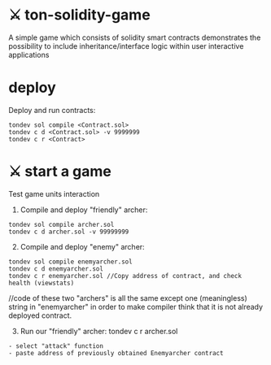 # ⚔️ ton-solidity-game

A simple game which consists of solidity smart contracts demonstrates the possibility to include inheritance/interface logic within user interactive applications 

# deploy

Deploy and run contracts:

```
tondev sol compile <Contract.sol>
tondev c d <Contract.sol> -v 9999999
tondev c r <Contract>
```

# ⚔️ start a game

Test game units interaction

1. Compile and deploy "friendly" archer:
```
tondev sol compile archer.sol
tondev c d archer.sol -v 99999999
```

2. Compile and deploy "enemy" archer:
```
tondev sol compile enemyarcher.sol
tondev c d enemyarcher.sol
tondev c r enemyarcher.sol //Copy address of contract, and check health (viewstats)
```

//code of these two "archers" is all the same except one (meaningless) string in "enemyarcher" in order to make compiler think that it is not already deployed contract.

3. Run our "friendly" archer:
tondev c r archer.sol
```
- select "attack" function
- paste address of previously obtained Enemyarcher contract

```
